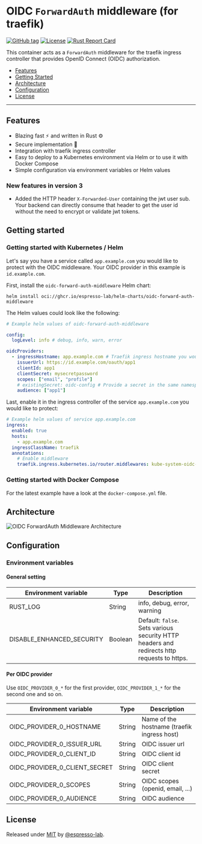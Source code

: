 # OIDC `ForwardAuth` middleware (for traefik)

[![GitHub tag](https://img.shields.io/github/tag/espresso-lab/oidc-forward-auth-middleware?include_prereleases=&sort=semver&color=blue)](https://github.com/espresso-lab/oidc-forward-auth-middleware/tags/)
[![License](https://img.shields.io/badge/License-MIT-blue)](#license)
[![Rust Report Card](https://rust-reportcard.xuri.me/badge/github.com/espresso-lab/oidc-forward-auth-middleware)](https://rust-reportcard.xuri.me/report/github.com/espresso-lab/oidc-forward-auth-middleware)

This container acts as a `ForwardAuth` middleware for the traefik ingress controller that provides OpenID Connect (OIDC) authorization.

- [Features](#features)
- [Getting Started](#getting-started)
- [Architecture](#architecture)
- [Configuration](#configuration)
- [License](#license)

---

## Features

- Blazing fast ⚡️ and written in Rust ⚙️
- Secure implementation 🔐
- Integration with traefik ingress controller
- Easy to deploy to a Kubernetes environment via Helm or to use it with Docker Compose
- Simple configuration via environment variables or Helm values

### New features in version 3

- Added the HTTP header `X-Forwarded-User` containing the jwt user sub. Your backend can directly consume that header to get the user id without the need to encrypt or validate jwt tokens.

## Getting started

### Getting started with Kubernetes / Helm

Let's say you have a service called `app.example.com` you would like to protect with the OIDC middleware. Your OIDC provider in this example is `id.example.com`.

First, install the `oidc-forward-auth-middleware` Helm chart:

```
helm install oci://ghcr.io/espresso-lab/helm-charts/oidc-forward-auth-middleware
```

The Helm values could look like the following:

```yaml
# Example helm values of oidc-forward-auth-middleware

config:
  logLevel: info # debug, info, warn, error

oidcProviders:
  - ingressHostname: app.example.com # Traefik ingress hostname you would like to protect
    issuerUrl: https://id.example.com/oauth/app1
    clientId: app1
    clientSecret: mysecretpassword
    scopes: ["email", "profile"]
    # existingSecret: oidc-config # Provide a secret in the same namespace with fields clientId, clientSecret
    audience: ["app1"]
```

Last, enable it in the ingress controller of the service `app.example.com` you would like to protect:

```yaml
# Example helm values of service app.example.com
ingress:
  enabled: true
  hosts:
    - app.example.com
  ingressClassName: traefik
  annotations:
    # Enable middleware
    traefik.ingress.kubernetes.io/router.middlewares: kube-system-oidc-forward-auth-middleware@kubernetescrd
```


### Getting started with Docker Compose

For the latest example have a look at the `docker-compose.yml` file.

## Architecture

![OIDC ForwardAuth Middleware Architecture](https://github.com/espresso-lab/oidc-forward-auth-middleware/blob/main/docs/architecture.png?raw=true)

## Configuration

### Environment variables

#### General setting

| Environment variable      | Type    | Description                                                                                |
| ------------------------- | ------- | ------------------------------------------------------------------------------------------ |
| RUST_LOG                  | String  | info, debug, error, warning                                                                |
| DISABLE_ENHANCED_SECURITY | Boolean | Default: `false`. Sets various security HTTP headers and redirects http requests to https. |

#### Per OIDC provider

Use `OIDC_PROVIDER_0_*` for the first provider, `OIDC_PROVIDER_1_*` for the second one and so on.

| Environment variable          | Type   | Description                                 |
| ----------------------------- | ------ | ------------------------------------------- |
| OIDC_PROVIDER_0_HOSTNAME      | String | Name of the hostname (traefik ingress host) |
| OIDC_PROVIDER_0_ISSUER_URL    | String | OIDC issuer url                             |
| OIDC_PROVIDER_0_CLIENT_ID     | String | OIDC client id                              |
| OIDC_PROVIDER_0_CLIENT_SECRET | String | OIDC client secret                          |
| OIDC_PROVIDER_0_SCOPES        | String | OIDC scopes (openid, email, ...)            |
| OIDC_PROVIDER_0_AUDIENCE      | String | OIDC audience                               |

## License

Released under [MIT](/LICENSE) by [@espresso-lab](https://github.com/espresso-lab).
